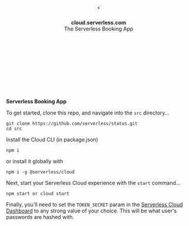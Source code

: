 <br>
<br>
<br>
<br>
<br>
<br>
<br>
<p align="center">
⚡️
<br>
<br>
<b>cloud.serverless.com</b>
<br>
The Serverless Booking App
</p>

<br>
<br>
<br>
<br>
<br>
<br>
<br>
<br>
<br>

**Serverless Booking App**

To get started, clone this repo, and navigate into the `src` directory...

```
git clone https://github.com/serverless/status.git
cd src
```

Install the Cloud CLI (in package.json)
```
npm i 
```
or install it globally with 
```
npm i -g @serverless/cloud
```

Next, start your Serverless Cloud experience with the `start` command...

```
npm start or cloud start
```

Finally, you'll need to set the `TOKEN_SECRET` param in the [Serverless Cloud Dashboard](https://cloud.serverless.com) to any strong value of your choice. This will be what user's passwords are hashed with.
